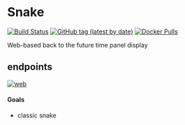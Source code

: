 # Snake

[![Build Status](https://drone.dijitle.dev/api/badges/dijitle/snake/status.svg)](https://drone.dijitle.dev/dijitle/snake)
[![GitHub tag (latest by date)](https://img.shields.io/github/v/tag/dijitle/snake?label=release)](https://github.com/dijitle/snake/releases)
[![Docker Pulls](https://img.shields.io/docker/pulls/dijitle/snake)](https://hub.docker.com/r/dijitle/snake)

Web-based back to the future time panel display

## endpoints

[![web](https://img.shields.io/badge/Web-Link-blue?style=flat)](https://snake.dijitle.com)

#### Goals

- classic snake
